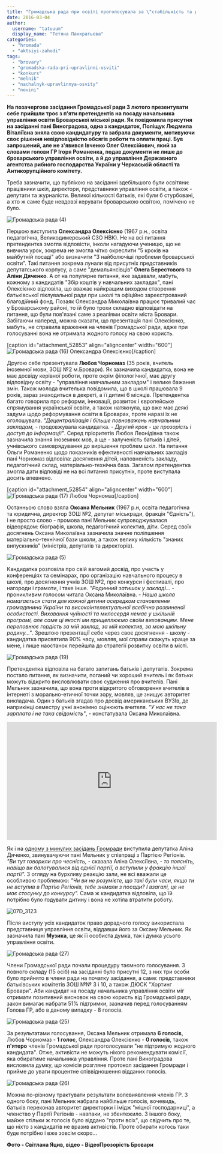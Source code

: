 ```yaml
---
title: "Громадська рада при освіті проголосувала за \"стабільність та добробут\""
date: 2016-03-04
author: 
  username: "tatuuum"
  display_name: "Тетяна Панкратьєва"
categories: 
  - "hromada"
  - "aktsiyi-zahodi"
tags: 
  - "brovary"
  - "gromadska-rada-pri-upravlinni-osviti"
  - "konkurs"
  - "melnik"
  - "nachalnyk-upravlinnya-osvity"
  - "novini"
---
```


**На позачергове засідання Громадської ради 3 лютого презентувати себе прийшли троє з п'яти претендентів на посаду начальника управління освіти Броварської міської ради. Як повідомила присутня на засіданні пані Виноградова, одна з кандидаток, Поліщук Людмила Віталіївна зняла свою кандидатуру та забрала документи, мотивуючи своє рішення невідповідністю обсягів роботи та оплати праці. Був запрошений, але не з'явився Івченко Олег Олексійович, який за словами голови ГР Ігоря Романенка, подав документи не лише до броварського управління освіти, а й до управління Державного агентства рибного господарства України у Черкаській області та Антикорупційного комітету.**

Треба зазначити, що публікою на засіданні здебільшого були освітяни: працівники шкіл, директори, представники управління освіти, а також - депутати та журналісти. Великої кількості батьків, які були б стурбовані, а хто ж саме буде невдовзі керувати броварською освітою, помічено не було.

![Громадська рада (4)](https://mpz.brovary.org/wp-content/uploads/2016/03/Gromadska-rada-4.jpg)

Першою виступила **Олександра Олексієнко** (1967 р.н., освіта педагогічна, Великодимерський СЗО НВК). Не на всі питання претендентка змогла відповісти, інколи нагадуючи ученицю, що не вивчила урок, зокрема не змогла чітко окреслити "5 кроків на майбутній посаді" або визначити "3 найболючіші проблеми броварської освіти". Такі питання зокрема лунали від присутніх представників депутатського корпусу, а саме "демальянсівців" **Олега Берестового** та **Аліни Дяченко**. А от на популярне питання, яке задавали, мабуть, кожному з кандидатів "Збір коштів у навчальних закладах", пані Олексієнко відповіла, що вважає найкращим виходом створення батьківської піклувальної ради при школі та офіційно зареєстрований благодійний фонд. Позаяк Олександра Миколаївна працює тривалий час у Броварському районі, то їй було трохи складно відповідати на питання, що були пов'язані саме з реаліями освіти міста Бровари. Забігаючи наперед, можна сказати, що презентація пані Олексієнко, мабуть, не справила враження на членів Громадської ради, адже при голосуванні вона не отримала жодного голосу на свою користь.

\[caption id="attachment\_52853" align="aligncenter" width="600"\]![Громадська рада (16)](https://mpz.brovary.org/wp-content/uploads/2016/03/Gromadska-rada-16.jpg) Олександра Олексієнко\[/caption\]

Другою себе презентувала **Любов Чорномаз** (35 років, вчитель іноземної мови, ЗОШ №2 м.Бровари). Як зазначила кандидатка, вона не має досвіду керівної роботи, проте окрім філологічної, має другу відповідну освіту - "управління навчальним закладом" і велике бажання змін. Також молода вчителька повідомила, що в школі працювала 9 років, зараз знаходиться в декреті, а її дитині 6 місяців. Претендентка багато говорила про реформи, інновації, розвиток і європейське спрямування української освіти, а також натякнула, що вже має деякі задуми щодо реформування освіти в Броварах, проте наразі їх не оголошувала. _"Децентралізація і більше повноважень навчальним закладам,_ - продовжувала кандидатка. - _Другий крок - це прозорість і доступ до інформації"_. Серед пріоритетів Любов Леонідівна також зазначила знання іноземних мов, а ще - залученість батьків і дітей, учнівського самоврядування до вирішення проблем шкіл. На питання Ольги Романенко щодо показників ефективності навчальних закладів пані Чорномаз відповіла: досягнення дітей, наповненість закладу, педагогічний склад, матеріально-технічна база. Загалом претендентка змогла дати відповіді не на всі питання присутніх, проте виступала досить впевнено.

\[caption id="attachment\_52854" align="aligncenter" width="600"\]![Громадська рада (17)](https://mpz.brovary.org/wp-content/uploads/2016/03/Gromadska-rada-17.jpg) Любов Чорномаз\[/caption\]

Останньою слово взяла **Оксана Мельник** (1967 р.н, освіта педагогічна та юридична, директор ЗОШ №2, депутат міськради, фракція "Єдність"), і не просто слово - промова пані Мельник супроводжувалася відеорядом: біографія, школа, педагогічний колектив, діти. Серед своїх досягнень Оксана Миколаївна зазначила значне поліпшення матеріально-технічної бази школи, а також велику кількість "знаних випускників" (міністрів, депутатів та директорів).

![Громадська рада (5)](https://mpz.brovary.org/wp-content/uploads/2016/03/Gromadska-rada-5.jpg)

Кандидатка розповіла про свій вагомий досвід, про участь у конференціях та семінарах, про організацію навчального процесу в школі, про досягнення учнів ЗОШ №2, про конкурси і фестивалі, про нагороди і грамоти, і таке інше. _"Родинний затишок у закладі..._ - проникливим голосом читала Оксана Миколаївна. - _Наша школа намагається стати для кожної дитини осередком становлення громадянина України та високоінтелектуальної всебічно розвиненої особистості. Виховання чуйності та милосердя немає у шкільній програмі, але саме ці якості ми прищеплюємо своїм вихованцям. Мене переповнює гордість за мій заклад, за мій колектив, за мою шкільну родину..."_. Зрештою презентації себе через своє досягнення - школу - кандидатка присвятила 90% часу, мовляв, мої справи скажуть краще за мене, і лише наостанок перейшла до стратегії розвитку освіти в місті.

![Громадська рада (19)](https://mpz.brovary.org/wp-content/uploads/2016/03/Gromadska-rada-19.jpg)

Претендентка відповіла на багато запитань батьків і депутатів. Зокрема постало питання, як визначити, поганий чи хороший вчитель і як батьки можуть відкрито висловлювати своє судження про вчителів. Пані Мельник зазначила, що вона проти відкритого обговорення вчителів в інтернеті з морально-етичної точки зору, мовляв, це знищує авторитет викладача. Один з батьків згадав про досвід американських ВУЗІв, де наприкінці семестру учні анонімно оцінюють вчителя. _"У нас не така зарплата і не така свідомість"_, - констатувала Оксана Миколаївна.

<iframe src="https://www.youtube.com/embed/SQZmHd4RJig" width="560" height="315" frameborder="0" allowfullscreen="allowfullscreen"></iframe>

Як і на [одному з минулих засідань Громради](https://mpz.brovary.org/borotba-novogo-starogo-v-konkursi-na-golovnogo-osvityanyna-brovariv/) виступила депутатка Аліна Дяченко, звинувачуючи пані Мельник у співпраці з Партією Регіонів. _"Ви тут говорили про чесність,_ - сказала Аліна Олексіївна, - _то поясніть, навіщо ви балотувалися від однієї партії, а вступили у фракцію іншої партії"._ З огляду на бурхливу реакцію зали, не всі вважали це особливою проблемою: _"Чи ви не розумієте, що такі були часи, якщо ти не вступив в Партію Регіонів, тебе знімали з посади? І взагалі, це не має стосунку до конкурсу"._ Сама ж кандидатка відповіла, що їй потрібно було годувати дитину і вона не хотіла втратити роботу.

![07D_3123](https://mpz.brovary.org/wp-content/uploads/2016/03/07D_3123.jpg)

Після виступу усіх кандидаток право дорадчого голосу використала представниця управління освіти, віддавши його за Оксану Мельник. Як зазначила пані **Музика**, це як її особиста думка, так і думка усього управління освіти.

![Громадська рада (27)](https://mpz.brovary.org/wp-content/uploads/2016/03/Gromadska-rada-27.jpg)

Члени Громадської ради почали процедуру таємного голосування. З повного складу (15 осіб) на засіданні було присутні 12, з них три особи було прийнято в члени ради на початку засідання, а саме: представники батьківських комітетів ЗОШ №№ 3 і 10, а також ДЮСК "Хортинг Бровари". Аби кандидат на посаду начальника управління освіти міг отримати позитивний висновок на свою користь від Громадської ради, закон вимагає набрати 51% підтримки, зазначив перед голосуванням Голова ГР, або в даному випадку - 8 голосів.

![Громадська рада (25)](https://mpz.brovary.org/wp-content/uploads/2016/03/Gromadska-rada-25.jpg)

За результатами голосування, Оксана Мельник отримала **6 голосів**, Любов Чорномаз - **1 голос**, Олександра Олексієнко - **0 голосів**, також **п'ятеро** членів Громадської ради проголосували "не підтримую жодного кандидата". Отже, активісти не можуть нікого рекомендувати комісії, яка обиратиме начальника управління. Проте пані Виноградова висловила думку, що комісія розгляне протокол засідання Громради і прийме до уваги процентне співвідношення відданих голосів.

![Громадська рада (26)](https://mpz.brovary.org/wp-content/uploads/2016/03/Gromadska-rada-26.jpg)

Можна по-різному трактувати результати волевиявлення членів ГР. З одного боку, пані Мельник набрала найбільше голосів, вочевидь, батьків переконав авторитет директорки і імідж "міцної господарниці", а членство у Партії Регіонів - навпаки, не збентежило. З іншого боку, майже стільки ж голосів було віддано "проти всіх", що свідчить про те, що ніхто з кандидатів не вразив активістів. Проте обирати когось таки буде потрібно і вже зовсім скоро...

**Фото - Світлана Яцив, відео - ВідеоПрозорість Бровари**
